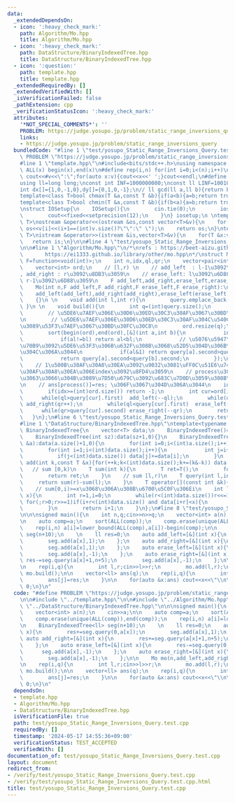 ```yaml
---
data:
  _extendedDependsOn:
  - icon: ':heavy_check_mark:'
    path: Algorithm/Mo.hpp
    title: Algorithm/Mo.hpp
  - icon: ':heavy_check_mark:'
    path: DataStructure/BinaryIndexedTree.hpp
    title: DataStructure/BinaryIndexedTree.hpp
  - icon: ':question:'
    path: template.hpp
    title: template.hpp
  _extendedRequiredBy: []
  _extendedVerifiedWith: []
  _isVerificationFailed: false
  _pathExtension: cpp
  _verificationStatusIcon: ':heavy_check_mark:'
  attributes:
    '*NOT_SPECIAL_COMMENTS*': ''
    PROBLEM: https://judge.yosupo.jp/problem/static_range_inversions_query
    links:
    - https://judge.yosupo.jp/problem/static_range_inversions_query
  bundledCode: "#line 1 \"test/yosupo_Static_Range_Inversions_Query.test.cpp\"\n#define\
    \ PROBLEM \"https://judge.yosupo.jp/problem/static_range_inversions_query\"\n\n\
    #line 1 \"template.hpp\"\n#include<bits/stdc++.h>\nusing namespace std;\n#define\
    \ ALL(x) begin(x),end(x)\n#define rep(i,n) for(int i=0;i<(n);i++)\n#define debug(v)\
    \ cout<<#v<<\":\";for(auto x:v){cout<<x<<' ';}cout<<endl;\n#define mod 1000000007\n\
    using ll=long long;\nconst int INF=1000000000;\nconst ll LINF=1001002003004005006ll;\n\
    int dx[]={1,0,-1,0},dy[]={0,1,0,-1};\n// ll gcd(ll a,ll b){return b?gcd(b,a%b):a;}\n\
    template<class T>bool chmax(T &a,const T &b){if(a<b){a=b;return true;}return false;}\n\
    template<class T>bool chmin(T &a,const T &b){if(b<a){a=b;return true;}return false;}\n\
    \nstruct IOSetup{\n    IOSetup(){\n        cin.tie(0);\n        ios::sync_with_stdio(0);\n\
    \        cout<<fixed<<setprecision(12);\n    }\n} iosetup;\n \ntemplate<typename\
    \ T>\nostream &operator<<(ostream &os,const vector<T>&v){\n    for(int i=0;i<(int)v.size();i++)\
    \ os<<v[i]<<(i+1==(int)v.size()?\"\":\" \");\n    return os;\n}\ntemplate<typename\
    \ T>\nistream &operator>>(istream &is,vector<T>&v){\n    for(T &x:v)is>>x;\n \
    \   return is;\n}\n\n#line 4 \"test/yosupo_Static_Range_Inversions_Query.test.cpp\"\
    \n\n#line 1 \"Algorithm/Mo.hpp\"\n/*\nrefs : https://beet-aizu.github.io/library/algorithm/mo.hpp\n\
    \       https://ei1333.github.io/library/other/mo.hpp\n*/\nstruct Mo{\n    using\
    \ F=function<void(int)>;\n    int n,idx,ql,qr;\n    vector<pair<int,int>> query;\n\
    \    vector<int> ord;\n    // [l,r) \n    // add_left  : l-1\u3092\u8DB3\u3059\
    , add_right : r\u3092\u8DB3\u3059\n    // erase_left: l\u3092\u6D88\u3059,  erase_right:\
    \ r-1\u3092\u6D88\u3059\n    F add_left,add_right,erase_left,erase_right;\n \n\
    \    Mo(int n,F add_left,F add_right,F erase_left,F erase_right):\n    n(n),idx(0),ql(0),qr(0),\n\
    \    add_left(add_left),add_right(add_right),erase_left(erase_left),erase_right(erase_right)\n\
    \    {}\n \n    void add(int l,int r){\n        query.emplace_back(l,r);\n   \
    \ }\n \n    void build(){\n        int q=(int)query.size();\n        int bs=n/min(n,int(sqrt(q)));\n\
    \        // \u5DE6\u7AEF\u306E\u30D6\u30ED\u30C3\u30AF\u3067\u30BD\u30FC\u30C8\
    \n        // \u5DE6\u7AEF\u306E\u30D6\u30ED\u30C3\u30AF\u304C\u540C\u3058\u306A\
    \u3089\u53F3\u7AEF\u3067\u30BD\u30FC\u30C8\n        ord.resize(q);\n        iota(begin(ord),end(ord),0);\n\
    \        sort(begin(ord),end(ord),[&](int a,int b){\n            int al=query[a].first/bs,bl=query[b].first/bs;\n\
    \            if(al!=bl) return al<bl;\n            // \u5076\u5947\u3067\u59CB\
    \u70B9\u3092\u5DE6\u53F3\u306B\u632F\u308B\u3068\u52D5\u304D\u306B\u7121\u99C4\
    \u304C\u306A\u3044\n            if(al&1) return query[a].second>query[b].second;\n\
    \            return query[a].second<query[b].second;\n        });\n    }\n \n\
    \    // 1\u500B\u30AF\u30A8\u30EA\u3092\u9032\u3081\uFF0C\u51E6\u7406\u3057\u305F\
    \u30AF\u30A8\u30EA\u306Eindex\u3092\u8FD4\u3059\n    // process\u304C\u7D42\u308F\
    \u3063\u3066\u304B\u3089\u7D50\u679C\u3092\u683C\u7D0D\u3059\u308B\u3053\u3068\
    \n    // ans[process()]=res; \u306F\u3067\u304D\u306A\u3044\n    int process(){\n\
    \        if(idx>=(int)ord.size()) return -1;\n        int cur=ord[idx++];\n  \
    \      while(ql>query[cur].first)  add_left(--ql);\n        while(qr<query[cur].second)\
    \ add_right(qr++);\n        while(ql<query[cur].first)  erase_left(ql++);\n  \
    \      while(qr>query[cur].second) erase_right(--qr);\n        return cur;\n \
    \   }\n};\n#line 6 \"test/yosupo_Static_Range_Inversions_Query.test.cpp\"\n\n\
    #line 1 \"DataStructure/BinaryIndexedTree.hpp\"\ntemplate<typename T>\nstruct\
    \ BinaryIndexedTree{\n    vector<T> data;\n    BinaryIndexedTree()=default;\n\
    \    BinaryIndexedTree(int sz):data(sz+1,0){}\n    BinaryIndexedTree(const vector<T>\
    \ &a):data(a.size()+1,0){\n        for(int i=0;i<(int)a.size();i++)data[i+1]=a[i];\n\
    \        for(int i=1;i<(int)data.size();i++){\n            int j=i+(i&-i);\n \
    \           if(j<(int)data.size()) data[j]+=data[i];\n        }\n    }\n    void\
    \ add(int k,const T &x){for(++k;k<(int)data.size();k+=(k&-k)) data[k]+=x;}\n \
    \   // sum [0,k)\n    T sum(int k){\n        T ret=T();\n        for(;k>0;k-=(k&-k))ret+=data[k];\n\
    \        return ret;\n    }\n    // sum [l,r)\n    T query(int l,int r){\n   \
    \     return sum(r)-sum(l);\n    }\n    T operator[](const int &k){return query(k,k+1);}\n\
    \    // sum[0,i)>=x\u3068\u306A\u308B\u6700\u5C0F\u306Ei\n    int lower_bound(T\
    \ x){\n        int r=1,i=0;\n        while(r<(int)data.size())r<<=1;\n       \
    \ for(;r>0;r>>=1)if(i+r<(int)data.size() and data[i+r]<x){\n            x-=data[i+r];i+=r;\n\
    \        }\n        return i+1;\n    }\n};\n#line 8 \"test/yosupo_Static_Range_Inversions_Query.test.cpp\"\
    \n\n\nsigned main(){\n    int n,q;cin>>n>>q;\n    vector<int> a(n);\n    cin>>a;\n\
    \n    auto comp=a;\n    sort(ALL(comp));\n    comp.erase(unique(ALL(comp)),end(comp));\n\
    \    rep(i,n) a[i]=lower_bound(ALL(comp),a[i])-begin(comp);\n\n    BinaryIndexedTree<ll>\
    \ seg(n+10);\n    \n    ll res=0;\n    auto add_left=[&](int x){\n        res+=seg.query(0,a[x]);\n\
    \        seg.add(a[x],1);\n    };\n    auto add_right=[&](int x){\n        res+=seg.query(a[x]+1,n+5);\n\
    \        seg.add(a[x],1);\n    };\n    auto erase_left=[&](int x){\n        res-=seg.query(0,a[x]);\n\
    \        seg.add(a[x],-1);\n    };\n    auto erase_right=[&](int x){\n       \
    \ res-=seg.query(a[x]+1,n+5);\n        seg.add(a[x],-1);\n    };\n\n    Mo mo(n,add_left,add_right,erase_left,erase_right);\n\
    \n    rep(i,q){\n        int l,r;cin>>l>>r;\n        mo.add(l,r);\n    }\n   \
    \ mo.build();\n\n    vector<ll> ans(q);\n    rep(i,q){\n        int j=mo.process();\n\
    \        ans[j]=res;\n    }\n\n    for(auto &x:ans) cout<<x<<\"\\n\";\n    return\
    \ 0;\n}\n"
  code: "#define PROBLEM \"https://judge.yosupo.jp/problem/static_range_inversions_query\"\
    \n\n#include \"../template.hpp\"\n\n#include \"../Algorithm/Mo.hpp\"\n\n#include\
    \ \"../DataStructure/BinaryIndexedTree.hpp\"\n\n\nsigned main(){\n    int n,q;cin>>n>>q;\n\
    \    vector<int> a(n);\n    cin>>a;\n\n    auto comp=a;\n    sort(ALL(comp));\n\
    \    comp.erase(unique(ALL(comp)),end(comp));\n    rep(i,n) a[i]=lower_bound(ALL(comp),a[i])-begin(comp);\n\
    \n    BinaryIndexedTree<ll> seg(n+10);\n    \n    ll res=0;\n    auto add_left=[&](int\
    \ x){\n        res+=seg.query(0,a[x]);\n        seg.add(a[x],1);\n    };\n   \
    \ auto add_right=[&](int x){\n        res+=seg.query(a[x]+1,n+5);\n        seg.add(a[x],1);\n\
    \    };\n    auto erase_left=[&](int x){\n        res-=seg.query(0,a[x]);\n  \
    \      seg.add(a[x],-1);\n    };\n    auto erase_right=[&](int x){\n        res-=seg.query(a[x]+1,n+5);\n\
    \        seg.add(a[x],-1);\n    };\n\n    Mo mo(n,add_left,add_right,erase_left,erase_right);\n\
    \n    rep(i,q){\n        int l,r;cin>>l>>r;\n        mo.add(l,r);\n    }\n   \
    \ mo.build();\n\n    vector<ll> ans(q);\n    rep(i,q){\n        int j=mo.process();\n\
    \        ans[j]=res;\n    }\n\n    for(auto &x:ans) cout<<x<<\"\\n\";\n    return\
    \ 0;\n}\n"
  dependsOn:
  - template.hpp
  - Algorithm/Mo.hpp
  - DataStructure/BinaryIndexedTree.hpp
  isVerificationFile: true
  path: test/yosupo_Static_Range_Inversions_Query.test.cpp
  requiredBy: []
  timestamp: '2024-05-17 14:55:36+09:00'
  verificationStatus: TEST_ACCEPTED
  verifiedWith: []
documentation_of: test/yosupo_Static_Range_Inversions_Query.test.cpp
layout: document
redirect_from:
- /verify/test/yosupo_Static_Range_Inversions_Query.test.cpp
- /verify/test/yosupo_Static_Range_Inversions_Query.test.cpp.html
title: test/yosupo_Static_Range_Inversions_Query.test.cpp
---
```

